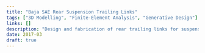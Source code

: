 ```yaml
---
title: "Baja SAE Rear Suspension Trailing Links"
tags: ["3D Modelling", "Finite-Element Analysis", "Generative Design"]
links: []
description: "Design and fabrication of rear trailing links for suspension system of Baja SAE car. Redesigned using generative design and finite element analysis software. "
date: 2017-03
draft: true
---
```

